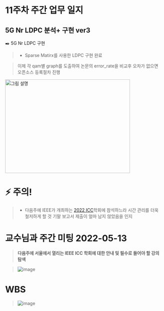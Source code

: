 # 11주차 주간 업무 일지 
## 5G Nr LDPC 분석+ 구현 ver3
✒️  5G Nr LDPC 구현 
> + Sparse Matirx를 사용한 LDPC 구현 완료   

> 이제 각 qam별 graph를 도출하여 논문의 error_rate을 비교후 오차가 없으면 오픈소스 등록절차 진행 
<img src="https://user-images.githubusercontent.com/45085563/170337961-36dbf8e2-0687-4ce7-9391-5881756560b5.png" width="400" height="300" alt="그림 설명" />




# ⚡  주의!
> + 다음주에 IEEE가 개최하는 [2022 ICC](https://icc2022.ieee-icc.org/)학회에 참석하느라 시간 관리를 더욱 철저하게 할 것
> 기말 보고서 제출이 얼마 남지 않았음을 인지


# 교수님과 주간 미팅 2022-05-13
> **다음주에 서울에서 열리는 IEEE ICC 학회에 대한 안내 및 필수로 들어야 할 강의 탐색**

> ![image](https://user-images.githubusercontent.com/45085563/170332922-9126cf32-c5c3-4259-9aef-530d36365b44.png)
# WBS
> ![image](https://user-images.githubusercontent.com/63450024/170603986-e4f2395e-43d9-4b26-aa5e-cd6560b97f88.png)
